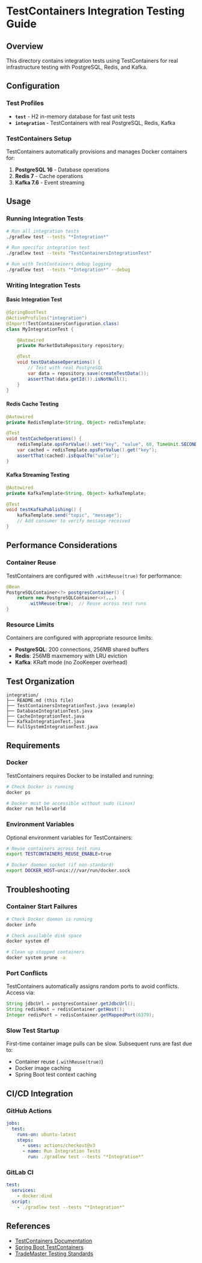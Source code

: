 # TestContainers Integration Testing Guide

## Overview

This directory contains integration tests using TestContainers for real infrastructure testing with PostgreSQL, Redis, and Kafka.

## Configuration

### Test Profiles

- **`test`** - H2 in-memory database for fast unit tests
- **`integration`** - TestContainers with real PostgreSQL, Redis, Kafka

### TestContainers Setup

TestContainers automatically provisions and manages Docker containers for:

1. **PostgreSQL 16** - Database operations
2. **Redis 7** - Cache operations
3. **Kafka 7.6** - Event streaming

## Usage

### Running Integration Tests

```bash
# Run all integration tests
./gradlew test --tests "*Integration*"

# Run specific integration test
./gradlew test --tests "TestContainersIntegrationTest"

# Run with TestContainers debug logging
./gradlew test --tests "*Integration*" --debug
```

### Writing Integration Tests

#### Basic Integration Test

```java
@SpringBootTest
@ActiveProfiles("integration")
@Import(TestContainersConfiguration.class)
class MyIntegrationTest {

    @Autowired
    private MarketDataRepository repository;

    @Test
    void testDatabaseOperations() {
        // Test with real PostgreSQL
        var data = repository.save(createTestData());
        assertThat(data.getId()).isNotNull();
    }
}
```

#### Redis Cache Testing

```java
@Autowired
private RedisTemplate<String, Object> redisTemplate;

@Test
void testCacheOperations() {
    redisTemplate.opsForValue().set("key", "value", 60, TimeUnit.SECONDS);
    var cached = redisTemplate.opsForValue().get("key");
    assertThat(cached).isEqualTo("value");
}
```

#### Kafka Streaming Testing

```java
@Autowired
private KafkaTemplate<String, Object> kafkaTemplate;

@Test
void testKafkaPublishing() {
    kafkaTemplate.send("topic", "message");
    // Add consumer to verify message received
}
```

## Performance Considerations

### Container Reuse

TestContainers are configured with `.withReuse(true)` for performance:

```java
@Bean
PostgreSQLContainer<?> postgresContainer() {
    return new PostgreSQLContainer<>(...)
        .withReuse(true);  // Reuse across test runs
}
```

### Resource Limits

Containers are configured with appropriate resource limits:

- **PostgreSQL**: 200 connections, 256MB shared buffers
- **Redis**: 256MB maxmemory with LRU eviction
- **Kafka**: KRaft mode (no ZooKeeper overhead)

## Test Organization

```
integration/
├── README.md (this file)
├── TestContainersIntegrationTest.java (example)
├── DatabaseIntegrationTest.java
├── CacheIntegrationTest.java
├── KafkaIntegrationTest.java
└── FullSystemIntegrationTest.java
```

## Requirements

### Docker

TestContainers requires Docker to be installed and running:

```bash
# Check Docker is running
docker ps

# Docker must be accessible without sudo (Linux)
docker run hello-world
```

### Environment Variables

Optional environment variables for TestContainers:

```bash
# Reuse containers across test runs
export TESTCONTAINERS_REUSE_ENABLE=true

# Docker daemon socket (if non-standard)
export DOCKER_HOST=unix:///var/run/docker.sock
```

## Troubleshooting

### Container Start Failures

```bash
# Check Docker daemon is running
docker info

# Check available disk space
docker system df

# Clean up stopped containers
docker system prune -a
```

### Port Conflicts

TestContainers automatically assigns random ports to avoid conflicts. Access via:

```java
String jdbcUrl = postgresContainer.getJdbcUrl();
String redisHost = redisContainer.getHost();
Integer redisPort = redisContainer.getMappedPort(6379);
```

### Slow Test Startup

First-time container image pulls can be slow. Subsequent runs are fast due to:
- Container reuse (`.withReuse(true)`)
- Docker image caching
- Spring Boot test context caching

## CI/CD Integration

### GitHub Actions

```yaml
jobs:
  test:
    runs-on: ubuntu-latest
    steps:
      - uses: actions/checkout@v3
      - name: Run Integration Tests
        run: ./gradlew test --tests "*Integration*"
```

### GitLab CI

```yaml
test:
  services:
    - docker:dind
  script:
    - ./gradlew test --tests "*Integration*"
```

## References

- [TestContainers Documentation](https://www.testcontainers.org/)
- [Spring Boot TestContainers](https://docs.spring.io/spring-boot/docs/current/reference/html/features.html#features.testing.testcontainers)
- [TradeMaster Testing Standards](../../../../../../../CLAUDE.md#testing-standards-critical)
